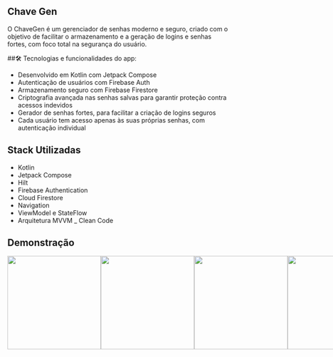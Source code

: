 ## Chave Gen
O ChaveGen é um gerenciador de senhas moderno e seguro, criado com o objetivo de 
facilitar o armazenamento e a geração de logins e senhas fortes, com foco total na segurança do usuário.

##🛠️ Tecnologias e funcionalidades do app:

- Desenvolvido em Kotlin com Jetpack Compose
- Autenticação de usuários com Firebase Auth
- Armazenamento seguro com Firebase Firestore
- Criptografia avançada nas senhas salvas para garantir proteção contra acessos indevidos
- Gerador de senhas fortes, para facilitar a criação de logins seguros
- Cada usuário tem acesso apenas às suas próprias senhas, com autenticação individual

## Stack Utilizadas
- Kotlin
- Jetpack Compose
- Hilt
- Firebase Authentication
- Cloud Firestore
- Navigation
- ViewModel e StateFlow
- Arquitetura MVVM
_ Clean Code

## Demonstração
<div style="display: flex; align-items: center;flex-direction: center; "> 
  <img src="https://github.com/user-attachments/assets/43861a6f-0189-4eb7-bc03-88b4b4de1e1e" width="210px" name="Splash">
  <img src="https://github.com/user-attachments/assets/edcb093e-b930-4d34-a22b-9113049a3ff5" width="210px" name="SingIn">
  <img src="https://github.com/user-attachments/assets/7df1433c-9086-48c4-bdb0-0b51eef176ed" width="210px" name="SingUp">
  <img src="https://github.com/user-attachments/assets/4e0ae4a0-266e-4f12-8acb-03de43daf2d6" width="210px" name="Forgot">
  <img src="https://github.com/user-attachments/assets/55c4ef50-64b9-47a4-8303-ab3a8a2d1a7d" width="210px" name="Home">
  <img src="https://github.com/user-attachments/assets/c930261d-473e-48fd-8853-47e56563883a" width="210px" name="Add Login">
  <img src="https://github.com/user-attachments/assets/bf1e5ddf-91f0-444e-ac46-9232afc42e47" width="210px" name="Gerar Senha">
  <img src="https://github.com/user-attachments/assets/527cfe09-7630-4ed0-87de-074ef0a79ca2" width="210px" name="Edit Login">
  <img src="https://github.com/user-attachments/assets/e8eddcd9-9aca-4ac5-89bf-113f3e7d857b" width="210px" name="Visualizar Login">
  <img src="https://github.com/user-attachments/assets/5f2f55f8-ba19-451d-90d5-d07b8a29e1f6" width="210px" name="Configuração">
<div/>
